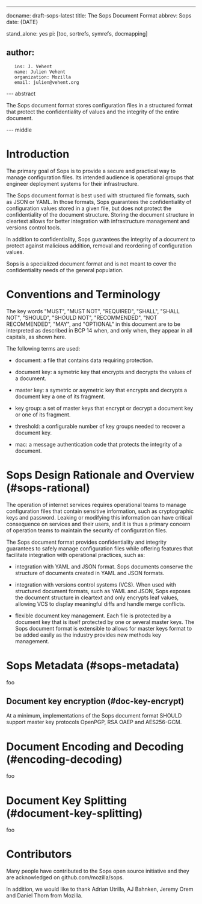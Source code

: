 ---
docname: draft-sops-latest
title: The Sops Document Format
abbrev: Sops
date: {DATE}

stand_alone: yes
pi: [toc, sortrefs, symrefs, docmapping]

author:
-
       ins: J. Vehent
       name: Julien Vehent
       organization: Mozilla
       email: julien@vehent.org

--- abstract

The Sops document format stores configuration files in a structured format
that protect the confidentiality of values and the integrity of the entire
document.

--- middle

# Introduction

The primary goal of Sops is to provide a secure and practical way to manage
configuration files. Its intended audience is operational groups that engineer
deployment systems for their infrastructure.

The Sops document format is best used with structured file formats, such as JSON
or YAML. In those formats, Sops guarantees the confidentiality of configuration
values stored in a given file, but does not protect the confidentiality of the
document structure. Storing the document structure in cleartext allows for
better integration with infrastructure management and versions control tools.

In addition to confidentiality, Sops guarantees the integrity of a document to
protect against malicious addition, removal and reordering of configuration
values.

Sops is a specialized document format and is not meant to cover the
confidentiality needs of the general population.

#  Conventions and Terminology

The key words "MUST", "MUST NOT", "REQUIRED", "SHALL", "SHALL NOT", "SHOULD",
"SHOULD NOT", "RECOMMENDED", "NOT RECOMMENDED", "MAY", and "OPTIONAL" in this
document are to be interpreted as described in BCP 14 when, and only when, they
appear in all capitals, as shown here.

The following terms are used:

  - document: a file that contains data requiring protection.

  - document key: a symetric key that encrypts and decrypts the values of a
    document.

  - master key: a symetric or asymetric key that encrypts and decrypts a
    document key a one of its fragment.

  - key group: a set of master keys that encrypt or decrypt a document key or
    one of its fragment.

  - threshold: a configurable number of key groups needed to recover a document
    key.

  - mac: a message authentication code that protects the integrity of a document.

# Sops Design Rationale and Overview (#sops-rational)

The operation of internet services requires operational teams to manage
configuration files that contain sensitive information, such as cryptographic
keys and password. Leaking or modifying this information can have critical
consequence on services and their users, and it is thus a primary concern of
operation teams to maintain the security of configuration files.

The Sops document format provides confidentiality and integrity guarantees to
safely manage configuration files while offering features that facilitate
integration with operational practices, such as:

  - integration with YAML and JSON format. Sops documents conserve the structure
    of documents created in YAML and JSON formats.

  - integration with versions control systems (VCS). When used with structured
    document formats, such as YAML and JSON, Sops exposes the document structure
    in cleartext and only encrypts leaf values, allowing VCS to display
    meaningful diffs and handle merge conflicts.

  - flexible document key management. Each file is protected by a document key
    that is itself protected by one or several master keys. The Sops document
    format is extensible to allows for master keys format to be added easily as
    the industry provides new methods key management.
# Sops Metadata (#sops-metadata)

foo

## Document key encryption (#doc-key-encrypt)

At a minimum, implementations of the Sops document format SHOULD support master
key protocols OpenPGP, RSA OAEP and AES256-GCM.

# Document Encoding and Decoding (#encoding-decoding)

foo

# Document Key Splitting (#document-key-splitting)

foo

# Contributors

Many people have contributed to the Sops open source initiative and they are
acknowledged on github.com/mozilla/sops.

In addition, we would like to thank Adrian Utrilla, AJ Bahnken, Jeremy Orem and
Daniel Thorn from Mozilla.
